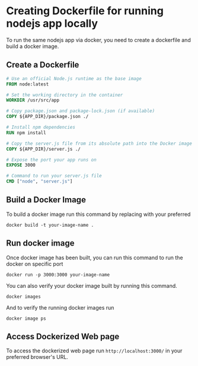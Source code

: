 # Creating Dockerfile for running nodejs app locally

To run the same nodejs app via docker, you need to create a dockerfile and build a docker image.

## Create a Dockerfile 

```dockerfile
# Use an official Node.js runtime as the base image
FROM node:latest

# Set the working directory in the container
WORKDIR /usr/src/app

# Copy package.json and package-lock.json (if available)
COPY ${APP_DIR}/package.json ./

# Install npm dependencies
RUN npm install

# Copy the server.js file from its absolute path into the Docker image
COPY ${APP_DIR}/server.js ./

# Expose the port your app runs on
EXPOSE 3000

# Command to run your server.js file
CMD ["node", "server.js"]

```

## Build a Docker Image

To build a docker image run this command by replacing with your preferred <your image name>

```
docker build -t your-image-name .
```

## Run docker image

Once docker image has been built, you can run this command to run the docker on specific port

```
docker run -p 3000:3000 your-image-name

```

You can also verify your docker image built by running this command.

```
docker images
```

And to verify the running docker images run 

```
docker image ps
```

## Access Dockerized Web page

To access the dockerized web page run  `http://localhost:3000/` in your preferred browser's URL.



